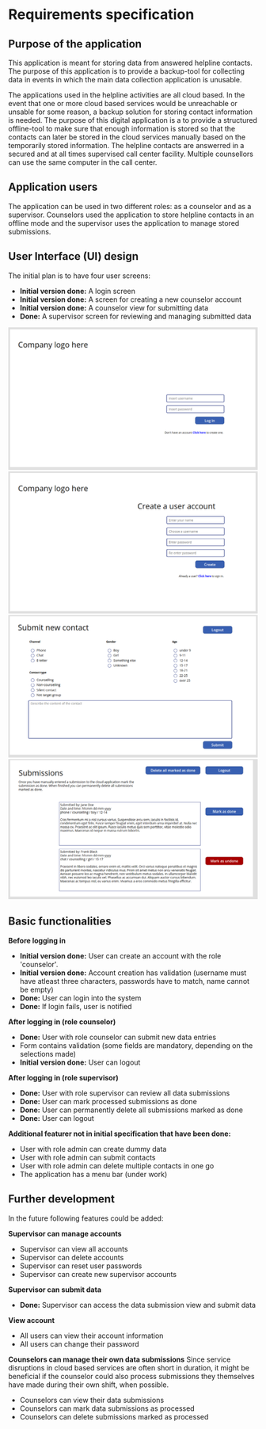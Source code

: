 # Requirements specification

## Purpose of the application
This application is meant for storing data from answered helpline contacts. The purpose of this application is to provide a backup-tool for collecting data in events in which the main data collection application is unusable. 

The applications used in the helpline activities are all cloud based. In the event that one or more cloud based services would be unreachable or unsable for some reason, a backup solution for storing contact information is needed. The purpose of this digital application is a to provide a structured offline-tool to make sure that enough information is stored so that the contacts can later be stored in the cloud services manually based on the temporarily stored information. The helpline contacts are answerred in a secured and at all times supervised call center facility. Multiple counsellors can use the same computer in the call center. 

## Application users
The application can be used in two different roles: as a counselor and as a supervisor. Counselors used the application to store helpline contacts in an offline mode and the supervisor uses the application to manage stored submissions.

## User Interface (UI) design
The initial plan is to have four user screens:
- **Initial version done:** A login screen
- **Initial version done:** A screen for creating a new counselor account
- **Initial version done:** A counselor view for submitting data
- **Done:** A supervisor screen for reviewing and managing submitted data

![login screen](/documentation/images/req-spec-login.png)
![create account screen](/documentation/images/req-spec-create-account.png)
![counselor-submit-data-screen](/documentation/images/req-spec-submit-content.png)
![supervisor-review-and-manage-content-screen](/documentation/images/req-spec-supervisor-browse.png)


## Basic functionalities

**Before logging in**
- **Initial version done:** User can create an account with the role 'counselor'. 
- **Initial version done:** Account creation has validation (username must have atleast three characters, passwords have to match, name cannot be empty)
- **Done:** User can login into the system
- **Done:** If login fails, user is notified

**After logging in (role counselor)**
- **Done:** User with role counselor can submit new data entries
- Form contains validation (some fields are mandatory, depending on the selections made)
- **Initial version done:** User can logout

**After logging in (role supervisor)**
- **Done:** User with role supervisor can review all data submissions
- **Done:** User can mark processed submissions as done
- **Done:** User can permanently delete all submissions marked as done
- **Done:** User can logout

**Additional featurer not in initial specification that have been done:**
- User with role admin can create dummy data
- User with role admin can submit contacts
- User with role admin can delete multiple contacts in one go
- The application has a menu bar (under work)

## Further development
In the future following features could be added:

**Supervisor can manage accounts**
- Supervisor can view all accounts
- Supervisor can delete accounts
- Supervisor can reset user passwords
- Supervisor can create new supervisor accounts

**Supervisor can submit data**
- **Done:** Supervisor can access the data submission view and submit data

**View account**
- All users can view their account information
- All users can change their password

**Counselors can manage their own data submissions**
Since service disruptions in cloud based services are often short in duration, it might be beneficial if the counselor could also process submissions they themselves have made during their own shift, when possible. 
- Counselors can view their data submissions
- Counselors can mark data submissions as processed
- Counselors can delete submissions marked as processed
